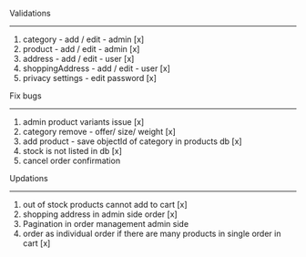 Validations
__________________

1. category - add / edit - admin [x]
2. product - add / edit - admin [x]
3. address - add / edit  - user [x]
4. shoppingAddress - add / edit  - user [x]
5. privacy settings - edit password [x]

Fix bugs
_________________

1. admin product variants issue [x]
2. category remove - offer/ size/ weight [x]
3. add product - save objectId of category in products db [x]
4. stock is not listed in db [x]
5. cancel order confirmation


Updations
_________________

1. out of stock products cannot add to cart [x]
2. shopping address in admin side order [x]
3. Pagination in order management admin side
4. order as individual order if there are many products in single order in cart [x]

